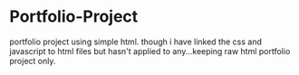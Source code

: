 # Portfolio-Project
portfolio project using simple html.
though i have linked the css and javascript to html files but hasn't applied to any...keeping raw html portfolio project only. 
